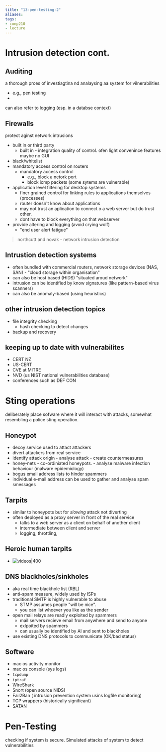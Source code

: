 ```yaml
---
title: "13-pen-testing-2"
aliases: 
tags: 
- conp210
- lecture
---
```


# Intrusion detection cont.
## Auditing
a thorough prces of investiagtina nd analaysing aa system for vilnerabilities 
- e.g., pen testing
- 
can also refer to logging (esp. in a databse context)

## Firewalls
protect aginst network intrusions
- built in or third party
	- built in - integration quality of control. ofen light convenince features maybe no GUI
- black/whitelist
- mandatory access control on routers
	- mandatory access control
		- e.g., block a netork port
		- block icmp packets (some sytems are vulnerable)
- application level filtering for desktop systems
	- finer grained control for linking rules to applications themselves (processes)
	- router doesn't know about applications
	- may not trust an aplication to connect o a web server but do trust other.
	- dont have to block everything on that webserver
- provide altering and logging (avoid crying wolf)
	- "end user alert fatigue"

> northcutt and novak - network intrusion detection


## Intrustion detection systems
- often bundled with commercial routers, network storage devices (NAS, SAN) - "cloud storage within organisation"
- can also be host based (HIDS)  "situated aroud network"
- intrusion can be identified by know signatures (like pattern-based virus scanners)
- can also be anomaly-based (using heuristics)

## other intrusion detection topics
- file integrity checking
	- hash checking to detect changes
- backup and recovery

## keeping up to date with vulnerabilites
- CERT NZ
- US-CERT
- CVE at MITRE
- NVD (us NIST national vulnerabilities database)
- conferences such as DEF CON

# Sting operations
deliberately place sofware where it will interact with attacks, somewhat resembling a police sting operation.

## Honeypot
- decoy service used to attact attackers
- divert attackers from real service
- identify attack origin - analyse attack - create countermeasures
- honey-nets - co-ordiniated honeypots. - analyse malware infection behaviour (malware epidemiology)
- bogus email address lists to hinder spammers
- individual e-mail address can be used to gather and analyse spam smessages

## Tarpits
- similar to honeypots but for *slowing* attack not diverting
- often deployed as a proxy server in front of the real service
	- talks to a web server as a client on behalf of another client
	- intermediate between client and server
	- logging, throttling,  

## Heroic human tarpits
- ![videos|400](https://i.imgur.com/ZqQqBi1.png)

## DNS blackholes/sinkholes
- aka real time blackhole list (RBL)
- anti-spam measure, widely used by ISPs
- traditional SMTP is highly vulnerable to abuse
	- STMP assumes people "will be nice". 
	- you can list whoever you like as the sender
- open mail relays are readly exploited by spammers
	- mail servers recieve email from anywhere and send to anyone
	- exlpoited by spammers
	- can usually be identified by AI and sent to blackholes
- use existing DNS protocols to communicate (OK/bad status)

## Software
- mac os activity monitor
- mac os console (sys logs)
- `tcpdump`
- `iptraf`
- WireShark
- Snort (open source NIDS)
- Fail2Ban ( intrusion prevention system usins logfile monitoring)
- TCP wrappers (historically significant)
- SATAN

# Pen-Testing
checking if system is secure. Simulated attacks of system to detect vulnerabilities

 